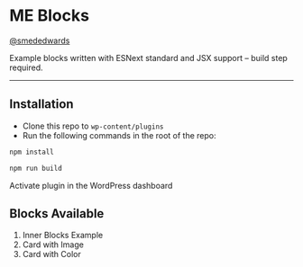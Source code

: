 # ME Blocks

[@smededwards](https://github.com/smededwards)

Example blocks written with ESNext standard and JSX support – build step required.

---

## Installation

- Clone this repo to `wp-content/plugins`
- Run the following commands in the root of the repo:

```bash
npm install
```

```bash
npm run build
```

Activate plugin in the WordPress dashboard

## Blocks Available

1. Inner Blocks Example
2. Card with Image
3. Card with Color
